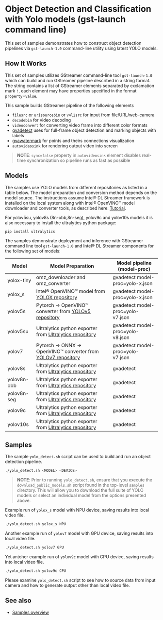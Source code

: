 # Object Detection and Classification with Yolo models (gst-launch command line)

This set of samples demonstrates how to construct object detection pipelines via `gst-launch-1.0` command-line utility using latest YOLO models.

## How It Works
This set of samples utilizes GStreamer command-line tool `gst-launch-1.0` which can build and run GStreamer pipeline described in a string format.
The string contains a list of GStreamer elements separated by exclamation mark `!`, each element may have properties specified in the format `property`=`value`.

This sample builds GStreamer pipeline of the following elements
* `filesrc` or `urisourcebin` or `v4l2src` for input from file/URL/web-camera
* `decodebin` for video decoding
* `videoconvert` for converting video frame into different color formats
* [gvadetect](https://dlstreamer.github.io/elements/gvadetect.html) uses for full-frame object detection and marking objects with labels
* [gvawatermark](https://dlstreamer.github.io/elements/gvawatermark.html) for points and theirs connections visualization
* `autovideosink` for rendering output video into screen
> **NOTE**: `sync=false` property in `autovideosink` element disables real-time synchronization so pipeline runs as fast as possible

## Models

The samples use YOLO models from different repositories as listed in a table below. The model preparation and conversion method depends on the model source.
The instructions assume Intel® DL Streamer framework is installed on the local system along with Intel® OpenVINO™ model downloader and converter tools,
as described here: [Tutorial](https://dlstreamer.github.io/get_started/tutorial.html#tutorial-setup).

For yolov5su, yolov8s (8n-obb,8n-seg), yolov9c and yolov10s models it is also necessary to install the ultralytics python package:

```sh
pip install ultralytics
```
The samples demonstrate deployment and inference with GStreamer command line tool `gst-launch-1.0` and Intel® DL Streamer components for the following set of models:

| Model        | Model Preparation                                                                                         | Model pipeline (model-proc)       |
| ------------ | --------------------------------------------------------------------------------------------------------- | ----------------------------------|
| yolox-tiny   | omz_downloader and omz_converter                                                                          | gvadetect model-proc=yolo-x.json  |
| yolox_s      | Intel® OpenVINO™ model from [YOLOX repository](https://github.com/Megvii-BaseDetection/YOLOX)             | gvadetect model-proc=yolo-x.json  |
| yolov5s      | Pytorch -> OpenVINO™ converter from [YOLOv5 repository](https://github.com/ultralytics/yolov5)            | gvadetect model-proc=yolo-v7.json |
| yolov5su     | Ultralytics python exporter from [Ultralytics repository](https://github.com/ultralytics)                 | gvadetect model-proc=yolo-v8.json |
| yolov7       | Pytorch -> ONNX -> OpenVINO™ converter from [YOLOv7 repository](https://github.com/WongKinYiu/yolov7.git) | gvadetect model-proc=yolo-v7.json |
| yolov8s      | Ultralytics python exporter from [Ultralytics repository](https://github.com/ultralytics)                 | gvadetect <model-proc not needed> |
| yolov8n-obb  | Ultralytics python exporter from [Ultralytics repository](https://github.com/ultralytics)                 | gvadetect <model-proc not needed> |
| yolov8n-seg  | Ultralytics python exporter from [Ultralytics repository](https://github.com/ultralytics)                 | gvadetect <model-proc not needed> |
| yolov9c      | Ultralytics python exporter from [Ultralytics repository](https://github.com/ultralytics)                 | gvadetect <model-proc not needed> |
| yolov10s     | Ultralytics python exporter from [Ultralytics repository](https://github.com/ultralytics)                 | gvadetect <model-proc not needed> |

## Samples


The sample `yolo_detect.sh` script can be used to build and run an object detection pipeline.

```sh
./yolo_detect.sh <MODEL> <DEVICE>
```
> **NOTE**: Prior to running `yolo_detect.sh`, ensure that you execute the `download_public_models.sh` script found in the top-level `samples` directory. This will allow you to download the full suite of YOLO models or select an individual model from the options presented above.


Example run of `yolox_s` model with NPU device, saving results into local video file.

```sh
./yolo_detect.sh yolox_s NPU
```

Another example run of `yolov7` model with GPU device, saving results into local video file.

```sh
./yolo_detect.sh yolov7 GPU
```

Yet antoher example run of `yolov9c` model with CPU device, saving results into local video file.

```sh
./yolo_detect.sh yolov9c CPU
```

Please examine `yolo_detect.sh` script to see how to source data from input camera and how to generate output other than local video file. 

## See also
* [Samples overview](../../README.md)
